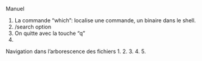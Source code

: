 Manuel

1. La commande “which”: localise une commande, un binaire dans le shell.
2. /search option
3. On quitte avec la touche “q”
4.

Navigation dans l’arborescence des fichiers
1.
2.
3.
4. 
5.
